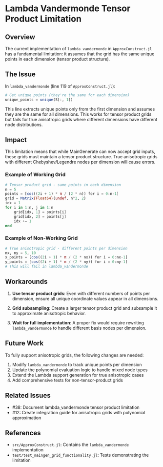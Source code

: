 # Lambda Vandermonde Tensor Product Limitation

## Overview

The current implementation of `lambda_vandermonde` in `ApproxConstruct.jl` has a fundamental limitation: it assumes that the grid has the same unique points in each dimension (tensor product structure).

## The Issue

In `lambda_vandermonde` (line 119 of `ApproxConstruct.jl`):
```julia
# Get unique points (they're the same for each dimension)
unique_points = unique(S[:, 1])
```

This line extracts unique points only from the first dimension and assumes they are the same for all dimensions. This works for tensor product grids but fails for true anisotropic grids where different dimensions have different node distributions.

## Impact

This limitation means that while MainGenerate can now accept grid inputs, these grids must maintain a tensor product structure. True anisotropic grids with different Chebyshev/Legendre nodes per dimension will cause errors.

### Example of Working Grid
```julia
# Tensor product grid - same points in each dimension
n = 5
points = [cos((2i + 1) * π / (2 * n)) for i = 0:n-1]
grid = Matrix{Float64}(undef, n^2, 2)
idx = 1
for i in 1:n, j in 1:n
    grid[idx, 1] = points[i]
    grid[idx, 2] = points[j]
    idx += 1
end
```

### Example of Non-Working Grid
```julia
# True anisotropic grid - different points per dimension
nx, ny = 5, 10
x_points = [cos((2i + 1) * π / (2 * nx)) for i = 0:nx-1]
y_points = [cos((2i + 1) * π / (2 * ny)) for i = 0:ny-1]
# This will fail in lambda_vandermonde
```

## Workarounds

1. **Use tensor product grids**: Even with different numbers of points per dimension, ensure all unique coordinate values appear in all dimensions.

2. **Grid subsampling**: Create a larger tensor product grid and subsample it to approximate anisotropic behavior.

3. **Wait for full implementation**: A proper fix would require rewriting `lambda_vandermonde` to handle different basis nodes per dimension.

## Future Work

To fully support anisotropic grids, the following changes are needed:

1. Modify `lambda_vandermonde` to track unique points per dimension
2. Update the polynomial evaluation logic to handle mixed node types
3. Extend the Lambda support generation for true anisotropic cases
4. Add comprehensive tests for non-tensor-product grids

## Related Issues

- #38: Document lambda_vandermonde tensor product limitation
- #12: Create integration guide for anisotropic grids with polynomial approximation

## References

- `src/ApproxConstruct.jl`: Contains the `lambda_vandermonde` implementation
- `test/test_maingen_grid_functionality.jl`: Tests demonstrating the limitation